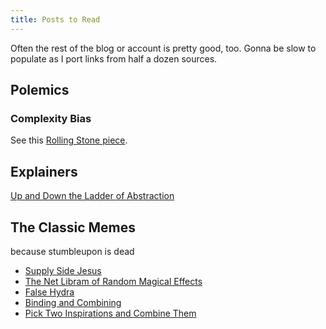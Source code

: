 ```yaml
---
title: Posts to Read
---
```


Often the rest of the blog or account is pretty good, too. Gonna be slow to populate as I port links from half a dozen sources.

## Polemics

### Complexity Bias

See this [Rolling Stone piece](https://www.rollingstone.com/politics/political-commentary/trump-america-problems-not-complicated-1235423753/).


## Explainers

[Up and Down the Ladder of Abstraction](https://worrydream.com/LadderOfAbstraction/)

## The Classic Memes
because stumbleupon is dead

- [Supply Side Jesus](https://imgur.com/gallery/gospel-of-supply-side-jesus-bCqRp)
- [The Net Libram of Random Magical Effects](https://centralia.aquest.com/downloads/NLRMEv2.pdf)
- [False Hydra](https://goblinpunch.blogspot.com/2014/09/false-hydra.html?m=0)
- [Binding and Combining](https://falsemachine.blogspot.com/2020/07/binding-and-combining.html)
- [Pick Two Inspirations and Combine Them](https://www.prismaticwasteland.com/blog/pick-two-inspirations-and-combine-them)